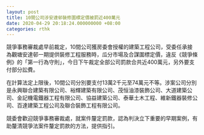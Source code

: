 ```yaml
---
layout: post
title: 10間公司涉安達邨裝修圍標定價被罰近400萬元
date: 2020-04-29 20:18:24.000000000 +08:00
categories: rthk
---
```


競爭事務審裁處早前裁定，10間公司獲房委會授權的建築工程公司，受委任承接為觀塘安達邨一期提供裝修工程服務時，瓜分市場及合謀圍標定價，違反《競爭條例》的「第一行為守則」，今日下午裁定全部公司罰款合共近400萬元，另外要支付部分訟費。

在計算法定上限後，10間公司分別要支付13萬2千元至74萬元不等。涉案公司分別是永興聯合建築有限公司、裕輝建築有限公司、茂恒油漆裝飾公司、大道建築公司、金記機電鐵器工程有限公司、協益建築公司、泰華土木工程、維新鐵器裝修公司、百達建築工程公司及聯合裝飾工程有限公司。

競委會歡迎競爭事務審裁處，就案件釐定罰款，認為判決立下重要的早期案例，有助釐清競爭法案件釐定罰款的方法，提供指引。
